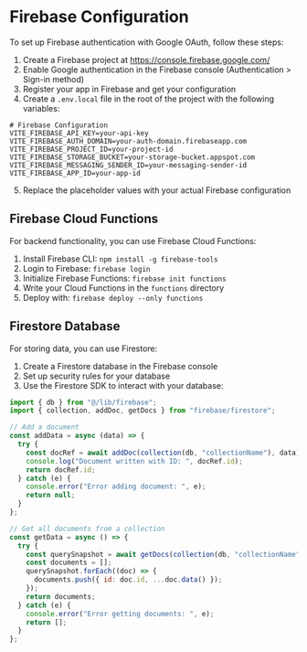 # Firebase Configuration

To set up Firebase authentication with Google OAuth, follow these steps:

1. Create a Firebase project at https://console.firebase.google.com/
2. Enable Google authentication in the Firebase console (Authentication > Sign-in method)
3. Register your app in Firebase and get your configuration
4. Create a `.env.local` file in the root of the project with the following variables:

```
# Firebase Configuration
VITE_FIREBASE_API_KEY=your-api-key
VITE_FIREBASE_AUTH_DOMAIN=your-auth-domain.firebaseapp.com
VITE_FIREBASE_PROJECT_ID=your-project-id
VITE_FIREBASE_STORAGE_BUCKET=your-storage-bucket.appspot.com
VITE_FIREBASE_MESSAGING_SENDER_ID=your-messaging-sender-id
VITE_FIREBASE_APP_ID=your-app-id
```

5. Replace the placeholder values with your actual Firebase configuration

## Firebase Cloud Functions

For backend functionality, you can use Firebase Cloud Functions:

1. Install Firebase CLI: `npm install -g firebase-tools`
2. Login to Firebase: `firebase login`
3. Initialize Firebase Functions: `firebase init functions`
4. Write your Cloud Functions in the `functions` directory
5. Deploy with: `firebase deploy --only functions`

## Firestore Database

For storing data, you can use Firestore:

1. Create a Firestore database in the Firebase console
2. Set up security rules for your database
3. Use the Firestore SDK to interact with your database:

```javascript
import { db } from "@/lib/firebase";
import { collection, addDoc, getDocs } from "firebase/firestore";

// Add a document
const addData = async (data) => {
  try {
    const docRef = await addDoc(collection(db, "collectionName"), data);
    console.log("Document written with ID: ", docRef.id);
    return docRef.id;
  } catch (e) {
    console.error("Error adding document: ", e);
    return null;
  }
};

// Get all documents from a collection
const getData = async () => {
  try {
    const querySnapshot = await getDocs(collection(db, "collectionName"));
    const documents = [];
    querySnapshot.forEach((doc) => {
      documents.push({ id: doc.id, ...doc.data() });
    });
    return documents;
  } catch (e) {
    console.error("Error getting documents: ", e);
    return [];
  }
};
```
